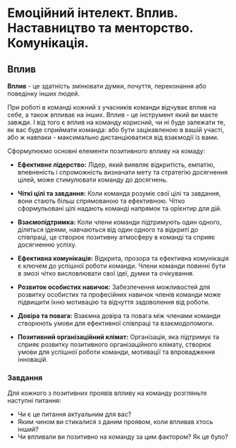 # Емоційний інтелект. Вплив. Наставництво та менторство. Комунікація. 
## Вплив
**Вплив** - це здатність змінювати думки, почуття, переконання або поведінку інших людей.  

При роботі в команді кожний з учасників команди відчуває вплив на себе, а також впливає на інших.  Вплив - це інструмент який ви маєте завжди. І від того є вплив на команду корисний, чи ні буде залежати те, як вас буде сприймати команда: або бути зацікавленою в вашій участі, або ж навпаки - максимально дистанціюватися від взаємодії із вами.  
  
Сформулюємо основні елементи позитивного впливу на комаду:  
* **Ефективне лідерство:** Лідер, який виявляє відкритість, емпатію, впевненість і спроможність визначати мету та стратегію досягнення цілей, може стимулювати команду до досягнень.

* **Чіткі цілі та завдання:** Коли команда розуміє свої цілі та завдання, вони стають більш спрямованою та ефективною. Чітко сформульовані цілі надають команді напрямок та орієнтир для дій.

* **Взаємопідтримка:** Коли члени команди підтримують один одного, діляться ідеями, навчаються від один одного та відкриті до співпраці, це створює позитивну атмосферу в команді та сприяє досягненню успіху.

* **Ефективна комунікація:** Відкрита, прозора та ефективна комунікація є ключем до успішної роботи команди. Члени команди повинні бути в змозі чітко висловлювати свої ідеї, думки та очікування.

* **Розвиток особистих навичок:** Забезпечення можливостей для розвитку особистих та професійних навичок членів команди може підвищити їхню мотивацію та відчуття задоволення від роботи.

* **Довіра та повага:** Взаємна довіра та повага між членами команди створюють умови для ефективної співпраці та взаємодопомоги.

* **Позитивний організаційний клімат:** Організація, яка підтримує та сприяє розвитку позитивного організаційного клімату, створює умови для успішної роботи команди, мотивації та впровадження інновацій.

### Завдання
Для кожного з позитивних проявів впливу на команду розгляньте наступні питання:
* Чи є це питання актуальним для вас?
* Яким чином ви стикалися з даним проявом, коли впливав хтось інший?
* Чи впливали ви позитивно на команду за цим фактором? Як це було?